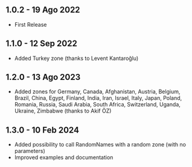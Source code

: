 ## 1.0.2 - 19 Ago 2022

* First Release

## 1.1.0 - 12 Sep 2022

* Added Turkey zone (thanks to Levent Kantaroğlu)

## 1.2.0 - 13 Ago 2023

* Added zones for Germany, Canada, Afghanistan, Austria, Belgium, Brazil, China, Egypt, Finland, India, Iran, Israel, Italy, Japan, Poland, Romania, Russia, Saudi Arabia, South Africa, Switzerland, Uganda, Ukraine, Zimbabwe (thanks to Akif ÖZ)

## 1.3.0 - 10 Feb 2024

* Added possibility to call RandomNames with a random zone (with no parameters)
* Improved examples and documentation
